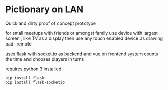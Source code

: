 # Pictionary on LAN

Quick and dirty proof of concept prototype

for small meetups with friends or amongst family
use device with largest screen , like TV as a display
then use any touch enabled device as drawing pad- remote

uses flask with socket.io as backend and vue on frontend
system counts the time and chooses players in turns.

requires python 3 installed

```
pip install flask
pip install flask-socketio
```
